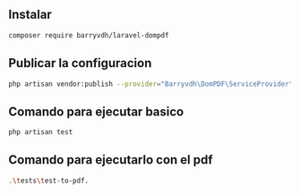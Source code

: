 ## Instalar
````bash
composer require barryvdh/laravel-dompdf
````

## Publicar la configuracion
````bash
php artisan vendor:publish --provider="Barryvdh\DomPDF\ServiceProvider"
````


## Comando para ejecutar basico
````bash
php artisan test
````

## Comando para ejecutarlo con el pdf
````bash
.\tests\test-to-pdf.
````